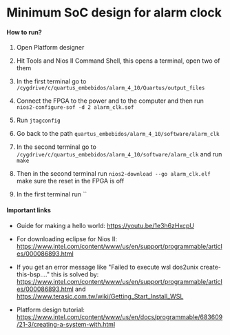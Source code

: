 # Minimum SoC design for alarm clock

#### How to run?

1. Open Platform designer

2. Hit Tools and Nios II Command Shell, this opens a terminal, open two of them

3. In the first terminal go to `/cygdrive/c/quartus_embebidos/alarm_4_10/Quartus/output_files`

4. Connect the FPGA to the power and to the computer and then run `nios2-configure-sof -d 2 alarm_clk.sof`

5. Run `jtagconfig`

6. Go back to the path `quartus_embebidos/alarm_4_10/software/alarm_clk`

7. In the second terminal go to `/cygdrive/c/quartus_embebidos/alarm_4_10/software/alarm_clk` and run `make`

8. Then in the second terminal run `nios2-download --go alarm_clk.elf` make sure the reset in the FPGA is off

9. In the first terminal run ``

#### Important links

- Guide for making a hello world: https://youtu.be/1e3h6zHxcpU

- For downloading eclipse for Nios II: https://www.intel.com/content/www/us/en/support/programmable/articles/000086893.html

- If you get an error message like "Failed to execute wsl dos2unix create-this-bsp...." this is solved by: https://www.intel.com/content/www/us/en/support/programmable/articles/000086893.html and https://www.terasic.com.tw/wiki/Getting_Start_Install_WSL

- Platform design tutorial: https://www.intel.com/content/www/us/en/docs/programmable/683609/21-3/creating-a-system-with.html
